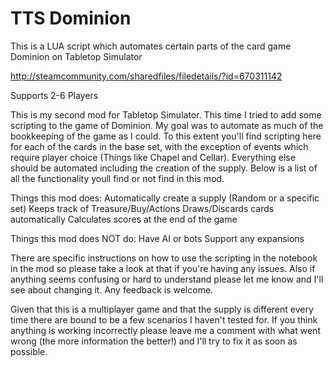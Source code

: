 # TTS Dominion


This is a LUA script which automates certain parts of the card game Dominion on Tabletop Simulator

http://steamcommunity.com/sharedfiles/filedetails/?id=670311142

Supports 2-6 Players

This is my second mod for Tabletop Simulator. This time I tried to add some scripting to the game of Dominion. My goal was to automate as much of the bookkeeping of the game as I could. To this extent you'll find scripting here for each of the cards in the base set, with the exception of events which require player choice (Things like Chapel and Cellar). Everything else should be automated including the creation of the supply. Below is a list of all the functionality youll find or not find in this mod. 


Things this mod does:
Automatically create a supply (Random or a specific set) 
Keeps track of Treasure/Buy/Actions
Draws/Discards cards automatically
Calculates scores at the end of the game

Things this mod does NOT do:
Have AI or bots
Support any expansions

There are specific instructions on how to use the scripting in the notebook in the mod so please take a look at that if you're having any issues. Also if anything seems confusing or hard to understand please let me know and I'll see about changing it. Any feedback is welcome.


Given that this is a multiplayer game and that the supply is different every time there are bound to be a few scenarios I haven't tested for. If you think anything is working incorrectly please leave me a comment with what went wrong (the more information the better!) and I'll try to fix it as soon as possible. 
